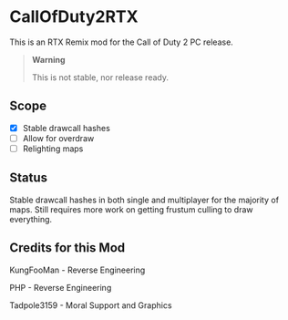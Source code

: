 # CallOfDuty2RTX
This is an RTX Remix mod for the Call of Duty 2 PC release. 

> **Warning**
> 
> This is not stable, nor release ready.

## Scope
- [x] Stable drawcall hashes
- [ ] Allow for overdraw
- [ ] Relighting maps

## Status
Stable drawcall hashes in both single and multiplayer for the majority of maps. Still requires more work on getting frustum culling to draw everything.

## Credits for this Mod
KungFooMan - Reverse Engineering

PHP - Reverse Engineering

Tadpole3159 - Moral Support and Graphics
